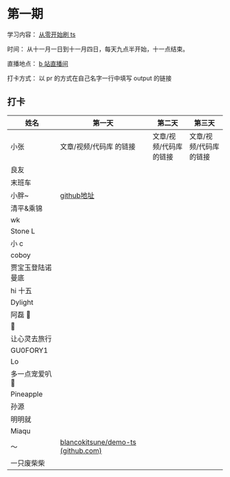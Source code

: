 # 第一期

学习内容： [从零开始刷 ts](https://www.typescriptlang.org/docs/handbook/intro.html)

时间： 从十一月一日到十一月四日，每天九点半开始，十一点结束。

直播地点： [b 站直播间](http://live.bilibili.com/21877310)

打卡方式： 以 pr 的方式在自己名字一行中填写 output 的链接

## 打卡


| 姓名             | 第一天               | 第二天           | 第三天           |
| ---------------- | ----------------------- | ----------------------- | ----------------------- |
| 小张             | 文章/视频/代码库 的链接 | 文章/视频/代码库 的链接 | 文章/视频/代码库 的链接 |
| 良友             |                         |                         |                         |
| 末班车           |                         |                         |                         |
| 小胖~            | [github地址](https://github.com/bigfatDone/tips/tree/master/typeScript/01)  |                         |                         |
| 清平&乘锦        |                         |                         |                         |
| wk               |                         |                         |                         |
| Stone L          |                         |                         |                         |
| 小 c             |                         |                         |                         |
| coboy            |                         |                         |                         |
| 贾宝玉登陆诺曼底 |                         |                         |                         |
| hi 十五          |                         |                         |                         |
| Dylight          |                         |                         |                         |
| 阿磊 🤫          |                         |                         |                         |
| 🎃               |                         |                         |                         |
| 让心灵去旅行     |                         |                         |                         |
| GU0FORY1         |                         |                         |                         |
| Lo               |                         |                         |                         |
| 多一点宠爱叭 🤗  |                         |                         |                         |
| Pineapple        |                         |                         |                         |
| 孙源             |                         |                         |                         |
| 明明就           |                         |                         |                         |
| Miaqu            |                         |                         |                         |
| ～               |  [blancokitsune/demo-ts (github.com)](https://github.com/blancokitsune/demo-ts)                       |                         |                         |
| 一只废柴柴        |                         |                         |                         |
